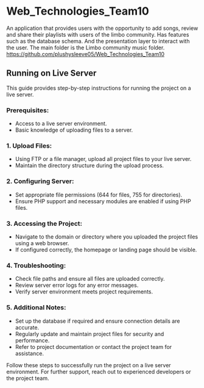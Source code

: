 # Web_Technologies_Team10
An application that provides users with the opportunity to add songs, review and share their playlists with users of the limbo community. Has features such as the database schema. And the presentation layer to interact with the user. The main folder is the Limbo community music folder.
https://github.com/plushysleeve05/Web_Technologies_Team10

## Running on Live Server

This guide provides step-by-step instructions for running the project on a live server.

### Prerequisites:
- Access to a live server environment.
- Basic knowledge of uploading files to a server.

### 1. Upload Files:
- Using FTP or a file manager, upload all project files to your live server.
- Maintain the directory structure during the upload process.

### 2. Configuring Server:
- Set appropriate file permissions (644 for files, 755 for directories).
- Ensure PHP support and necessary modules are enabled if using PHP files.

### 3. Accessing the Project:
- Navigate to the domain or directory where you uploaded the project files using a web browser.
- If configured correctly, the homepage or landing page should be visible.

### 4. Troubleshooting:
- Check file paths and ensure all files are uploaded correctly.
- Review server error logs for any error messages.
- Verify server environment meets project requirements.

### 5. Additional Notes:
- Set up the database if required and ensure connection details are accurate.
- Regularly update and maintain project files for security and performance.
- Refer to project documentation or contact the project team for assistance.

Follow these steps to successfully run the project on a live server environment. For further support, reach out to experienced developers or the project team.
